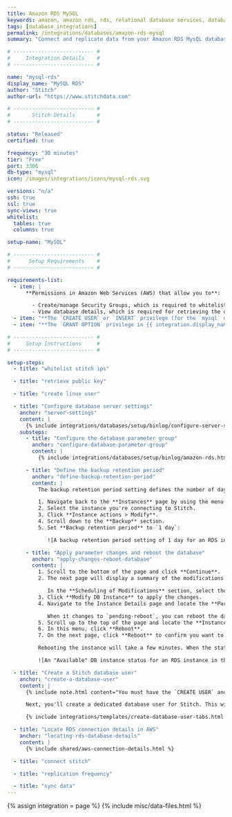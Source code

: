 ```yaml
---
title: Amazon RDS MySQL
keywords: amazon, amazon rds, rds, relational database services, database integration, etl rds, rds etl
tags: [database_integrations]
permalink: /integrations/databases/amazon-rds-mysql
summary: "Connect and replicate data from your Amazon RDS MysQL database using Stitch's MySQL integration."

# -------------------------- #
#     Integration Details    #
# -------------------------- #

name: "mysql-rds"
display_name: "MySQL RDS"
author: "Stitch"
author-url: "https://www.stitchdata.com"

# -------------------------- #
#       Stitch Details       #
# -------------------------- #

status: "Released"
certified: true

frequency: "30 minutes"
tier: "Free"
port: 3306
db-type: "mysql"
icon: /images/integrations/icons/mysql-rds.svg

versions: "n/a"
ssh: true
ssl: true
sync-views: true
whitelist:
  tables: true
  columns: true

setup-name: "MySQL"

# -------------------------- #
#      Setup Requirements    #
# -------------------------- #

requirements-list:
  - item: |
      **Permissions in Amazon Web Services (AWS) that allow you to**:

        - Create/manage Security Groups, which is required to whitelist Stitch's IP addresses.
        - View database details, which is required for retrieving the database's connection details.
  - item: "**The `CREATE USER` or `INSERT` privilege (for the `mysql` database).** The [`CREATE USER` privilege](https://dev.mysql.com/doc/refman/8.0/en/create-user.html) is required to create a database user for Stitch."
  - item: "**The `GRANT OPTION` privilege in {{ integration.display_name }}.** The [`GRANT OPTION` privilege](https://dev.mysql.com/doc/refman/8.0/en/privileges-provided.html#priv_grant-option) is required to grant the necessary privileges to the Stitch database user."

# -------------------------- #
#     Setup Instructions     #
# -------------------------- #

setup-steps:
  - title: "whitelist stitch ips"

  - title: "retrieve public key"

  - title: "create linux user"

  - title: "Configure database server settings"
    anchor: "server-settings"
    content: |
      {% include integrations/databases/setup/binlog/configure-server-settings-intro.html %}
    substeps:
      - title: "Configure the database parameter group"
        anchor: "configure-database-parameter-group"
        content: |
          {% include integrations/databases/setup/binlog/amazon-rds.html %}

      - title: "Define the backup retention period"
        anchor: "define-backup-retention-period"
        content: |
          The backup retention period setting defines the number of days for which automated backups are retained. This ensures that data can still be replicated even if issues with Stitch arise.

          1. Navigate back to the **Instances** page by using the menu on the left side of the page.
          2. Select the instance you're connecting to Stitch.
          3. Click **Instance actions > Modify**.
          4. Scroll down to the **Backup** section.
          5. Set **Backup retention period** to `1 day`:

             ![A backup retention period setting of 1 day for an RDS instance in the AWS console]({{ site.baseurl }}/images/integrations/rds-binlog-backup-retention-period.png)

      - title: "Apply parameter changes and reboot the database"
        anchor: "apply-changes-reboot-database"
        content: |
          1. Scroll to the bottom of the page and click **Continue**.
          2. The next page will display a summary of the modifications made to the database.

             In the **Scheduling of Modifications** section, select the **Apply Immediately** option.
          3. Click **Modify DB Instance** to apply the changes.
          4. Navigate to the Instance Details page and locate the **Parameter group**. Initially, the Parameter group should say `applying`.

             When it changes to `pending-reboot`, you can reboot the database and apply the changes.
          5. Scroll up to the top of the page and locate the **Instance actions** menu.
          6. In this menu, click **Reboot**.
          7. On the next page, click **Reboot** to confirm you want to reboot the instance.

          Rebooting the instance will take a few minutes. When the status of the **parameter group** changes to `in-sync` and the **DB instance status** (located at the top of the Instance Details page) changes to `available`, the reboot will be complete:

          ![An "Available" DB instance status for an RDS instance in the AWS console]({{ site.baseurl }}/images/integrations/rds-binlog-db-instance-status.png)

  - title: "Create a Stitch database user"
    anchor: "create-a-database-user"
    content: |
      {% include note.html content="You must have the `CREATE USER` and `GRANT OPTION` privileges to complete this step." %} 

      Next, you'll create a dedicated database user for Stitch. This will ensure Stitch is visible in any logs or audits, and allow you to maintain your privilege hierarchy.

      {% include integrations/templates/create-database-user-tabs.html %}

  - title: "Locate RDS connection details in AWS"
    anchor: "locating-rds-database-details"
    content: |
      {% include shared/aws-connection-details.html %}

  - title: "connect stitch"

  - title: "replication frequency"

  - title: "sync data"
---
```

{% assign integration = page %}
{% include misc/data-files.html %}
